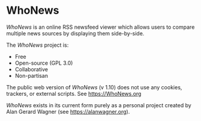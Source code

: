# WhoNews

*WhoNews* is an online RSS newsfeed viewer which allows users to compare multiple news sources by displaying them side-by-side.


The *WhoNews* project is:

  - Free
  - Open-source (GPL 3.0)
  - Collaborative
  - Non-partisan

The public web version of *WhoNews* (v 1.10) does not use any cookies, trackers, or external scripts.
See https://WhoNews.org 

*WhoNews* exists in its current form purely as a personal project created by Alan Gerard Wagner (see https://alanwagner.org).
